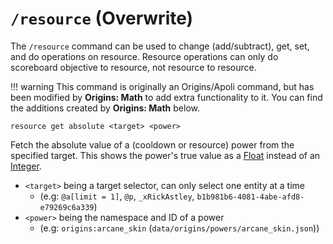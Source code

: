 # `/resource` (Overwrite)

The `/resource` command can be used to change (add/subtract), get, set, and do operations on resource. Resource operations can only do scoreboard objective to resource, not resource to resource.

!!! warning
	This command is originally an Origins/Apoli command, but has been modified by **Origins: Math** to add extra functionality to it. You can find the additions created by **Origins: Math** below. 

```mcfunction
resource get absolute <target> <power>
```

Fetch the absolute value of a (cooldown or resource) power from the specified target. This shows the power's true value as a [Float](https://origins.readthedocs.io/en/latest/types/data_types/float/) instead of an [Integer](https://origins.readthedocs.io/en/latest/types/data_types/integer/).

* `<target>` being a target selector, can only select one entity at a time
	* (e.g: `@a[limit = 1]`, `@p`, `_xRickAstley`, `b1b981b6-4081-4abe-afd8-e79269c6a339`)
* `<power>` being the namespace and ID of a power
	* (e.g: `origins:arcane_skin` (`data/origins/powers/arcane_skin.json`))